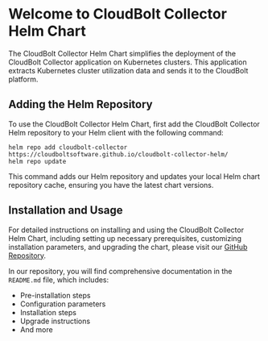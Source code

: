 # Welcome to CloudBolt Collector Helm Chart

The CloudBolt Collector Helm Chart simplifies the deployment of the CloudBolt Collector application on Kubernetes clusters. This application extracts Kubernetes cluster utilization data and sends it to the CloudBolt platform.

## Adding the Helm Repository

To use the CloudBolt Collector Helm Chart, first add the CloudBolt Collector Helm repository to your Helm client with the following command:

```console
helm repo add cloudbolt-collector https://cloudboltsoftware.github.io/cloudbolt-collector-helm/
helm repo update
```

This command adds our Helm repository and updates your local Helm chart repository cache, ensuring you have the latest chart versions.

## Installation and Usage

For detailed instructions on installing and using the CloudBolt Collector Helm Chart, including setting up necessary prerequisites, customizing installation parameters, and upgrading the chart, please visit our [GitHub Repository](https://github.com/cloudboltsoftware/cloudbolt-collector-helm).

In our repository, you will find comprehensive documentation in the `README.md` file, which includes:

- Pre-installation steps
- Configuration parameters
- Installation steps
- Upgrade instructions
- And more
